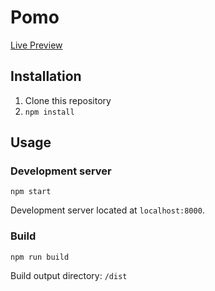 # Pomo

[Live Preview](https://alexandrlo.github.io/pomo)

## Installation

1. Clone this repository
2. `npm install`

## Usage

### Development server

```
npm start
```

Development server located at `localhost:8000`.

### Build

```
npm run build
```

Build output directory: `/dist`
